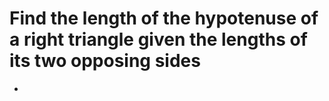 # Find the length of the hypotenuse of a right triangle given the lengths of its two opposing sides

*
